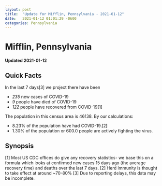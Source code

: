 ```yaml
---
layout: post
title:  "Update for Mifflin, Pennsylvania - 2021-01-12"
date:   2021-01-12 01:01:29 -0600
categories: Pennsylvania
---
```


# Mifflin, Pennsylvania
#### Updated 2021-01-12

## Quick Facts

In the last 7 days[3] we project there have been
- *235* new cases of COVID-19
- *9* people have died of COVID-19
- *122* people have recovered from COVID-19[1]

The population in this census area is 46138. By our calculations:
- 8.23% of the population have had COVID-19.[2]
- 1.30% of the population or 600.0 people are actively fighting the virus.

## Synopsis




[1] Most US CDC offices do give any recovery statistics- we base this on a formula which looks at confirmed new cases
15 days ago (the average recovery time) and deaths over the last 7 days.
[2] Herd Immunity is thought to take effect at around ~70-80%
[3] Due to reporting delays, this data may be incomplete. 
    